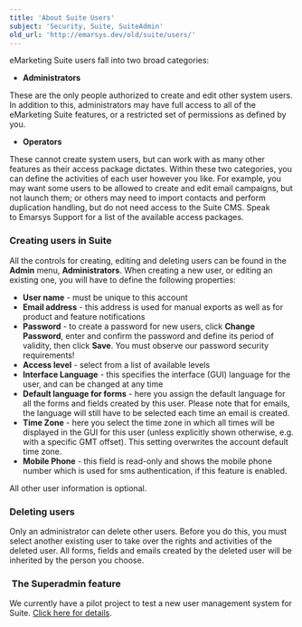 ```yaml
---
title: 'About Suite Users'
subject: 'Security, Suite, SuiteAdmin'
old_url: 'http://emarsys.dev/old/suite/users/'
---
```


eMarketing Suite users fall into two broad categories:

- **Administrators**

 These are the only people authorized to create and edit other system users. In addition to this, administrators may have full access to all of the eMarketing Suite features, or a restricted set of permissions as defined by you.

- **Operators**

 These cannot create system users, but can work with as many other features as their access package dictates. Within these two categories, you can define the activities of each user however you like. For example, you may want some users to be allowed to create and edit email campaigns, but not launch them; or others may need to import contacts and perform duplication handling, but do not need access to the Suite CMS. Speak to Emarsys Support for a list of the available access packages.

### <span class="mw-headline" id="Creating_users_in_Suite">Creating users in Suite<a name="bs-ue-jumpmark-bfc18dcccca95a11952a34112b2bb6a4"></a></span>

 All the controls for creating, editing and deleting users can be found in the **Admin** menu, **Administrators**. When creating a new user, or editing an existing one, you will have to define the following properties:

- **User name** - must be unique to this account
- **Email address** - this address is used for manual exports as well as for product and feature notifications
- **Password** - to create a password for new users, click **Change Password**, enter and confirm the password and define its period of validity, then click **Save**. You must observe our password security requirements!
- **Access level** - select from a list of available levels
- **Interface Language** - this specifies the interface (GUI) language for the user, and can be changed at any time
- **Default language for forms** - here you assign the default language for all the forms and fields created by this user. Please note that for emails, the language will still have to be selected each time an email is created.
- **Time Zone** - here you select the time zone in which all times will be displayed in the GUI for this user (unless explicitly shown otherwise, e.g. with a specific GMT offset). This setting overwrites the account default time zone.
- **Mobile Phone** - this field is read-only and shows the mobile phone number which is used for sms authentication, if this feature is enabled.

 All other user information is optional.

### <span class="mw-headline" id="Deleting_users">Deleting users<a name="bs-ue-jumpmark-71e3d4b39879f76af35a90cf656760ef"></a></span>

 Only an administrator can delete other users. Before you do this, you must select another existing user to take over the rights and activities of the deleted user. All forms, fields and emails created by the deleted user will be inherited by the person you choose.

###  The Superadmin feature

 We currently have a pilot project to test a new user management system for Suite. [Click here for details](/SuiteAdmin/superadmin.md "The Superadmin Feature").